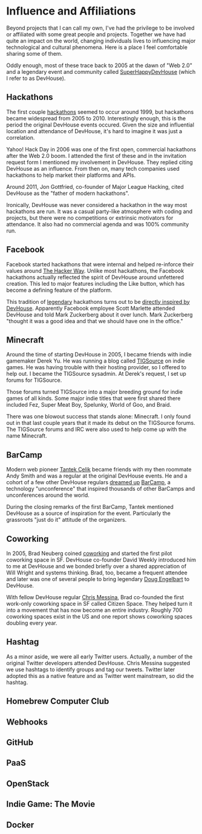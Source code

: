 # Influence and Affiliations

Beyond projects that I can call my own, I've had the privilege to be involved or affiliated with some great people and projects. Together we have had quite an impact on the world, changing individuals lives to influencing major technological and cultural phenomena. Here is a place I feel comfortable sharing some of them.

Oddly enough, most of these trace back to 2005 at the dawn of "Web 2.0" and a legendary event and community called [SuperHappyDevHouse](https://en.wikipedia.org/wiki/SuperHappyDevHouse) (which I refer to as DevHouse). 

## Hackathons

The first couple [hackathons](https://en.wikipedia.org/wiki/Hackathon) seemed to occur around 1999, but hackathons became widespread from 2005 to 2010. Interestingly enough, this is the period the original DevHouse events occured. Given the size and influential location and attendance of DevHouse, it's hard to imagine it was just a correlation.

Yahoo! Hack Day in 2006 was one of the first open, commercial hackathons after the Web 2.0 boom. I attended the first of these and in the invitation request form I mentioned my involvement in DevHouse. They replied citing DevHouse as an influence. From then on, many tech companies used hackathons to help market their platforms and APIs.

Around 2011, Jon Gottfried, co-founder of Major League Hacking, cited DevHouse as the "father of modern hackathons". 

Ironically, DevHouse was never considered a hackathon in the way most hackathons are run. It was a casual party-like atmosphere with coding and projects, but there were no competitions or extrinsic motivators for attendance. It also had no commercial agenda and was 100% community run. 

## Facebook

Facebook started hackathons that were internal and helped re-inforce their values around [The Hacker Way](http://www.wired.com/2012/02/zuck-letter/). Unlike most hackathons, the Facebook hackathons actually reflected the spirit of DevHouse around unfettered creation. This led to major features including the Like button, which has become a defining feature of the platform.

This tradition of [legendary](http://www.fastcompany.com/3002845/secrets-facebooks-legendary-hackathons-revealed) hackathons turns out to be [directly inspired by DevHouse](https://www.quora.com/Who-brought-hackathon-to-Facebook). Apparently Facebook employee Scott Marlette attended DevHouse and told Mark Zuckerberg about it over lunch. Mark Zuckerberg "thought it was a good idea and that we should have one in the office."

## Minecraft

Around the time of starting DevHouse in 2005, I became friends with indie gamemaker Derek Yu. He was running a blog called [TIGSource](http://tig.wikia.com/wiki/TIGSource) on indie games. He was having trouble with their hosting provider, so I offered to help out. I became the TIGSource sysadmin. At Derek's request, I set up forums for TIGSource. 

Those forums turned TIGSource into a major breeding ground for indie games of all kinds. Some major indie titles that were first shared there included Fez, Super Meat Boy, Spelunky, World of Goo, and Braid. 

There was one blowout success that stands alone: Minecraft. I only found out in that last couple years that it made its debut on the TIGSource forums. The TIGSource forums and IRC were also used to help come up with the name Minecraft.

## BarCamp

Modern web pioneer [Tantek Çelik](https://en.wikipedia.org/wiki/Tantek_%C3%87elik) became friends with my then roommate Andy Smith and was a regular at the original DevHouse events. He and a cohort of a few other DevHouse regulars [dreamed up](http://tantek.com/2015/225/t2/10-years-ago-created-barcamp) [BarCamp](https://en.wikipedia.org/wiki/BarCamp), a technology "unconference" that inspired thousands of other BarCamps and unconferences around the world.

During the closing remarks of the first BarCamp, Tantek mentioned DevHouse as a source of inspiration for the event. Particularly the grassroots "just do it" attitude of the organizers. 

## Coworking

In 2005, Brad Neuberg coined [coworking](https://en.wikipedia.org/wiki/Coworking) and started the first pilot coworking space in SF. DevHouse co-founder David Weekly introduced him to me at DevHouse and we bonded briefly over a shared appreciation of Will Wright and systems thinking. Brad, too, became a frequent attendee and later was one of several people to bring legendary [Doug Engelbart](https://en.wikipedia.org/wiki/Douglas_Engelbart) to DevHouse.

With fellow DevHouse regular [Chris Messina](https://en.wikipedia.org/wiki/Chris_Messina_(open_source_advocate)), Brad co-founded the first work-only coworking space in SF called Citizen Space. They helped turn it into a movement that has now become an entire industry. Roughly 700 coworking spaces exist in the US and one report shows coworking spaces doubling every year.

## Hashtag

As a minor aside, we were all early Twitter users. Actually, a number of the original Twitter developers attended DevHouse. Chris Messina suggested we use hashtags to identify groups and tag our tweets. Twitter later adopted this as a native feature and as Twitter went mainstream, so did the hashtag. 

## Homebrew Computer Club

## Webhooks

## GitHub

## PaaS

## OpenStack

## Indie Game: The Movie

## Docker

